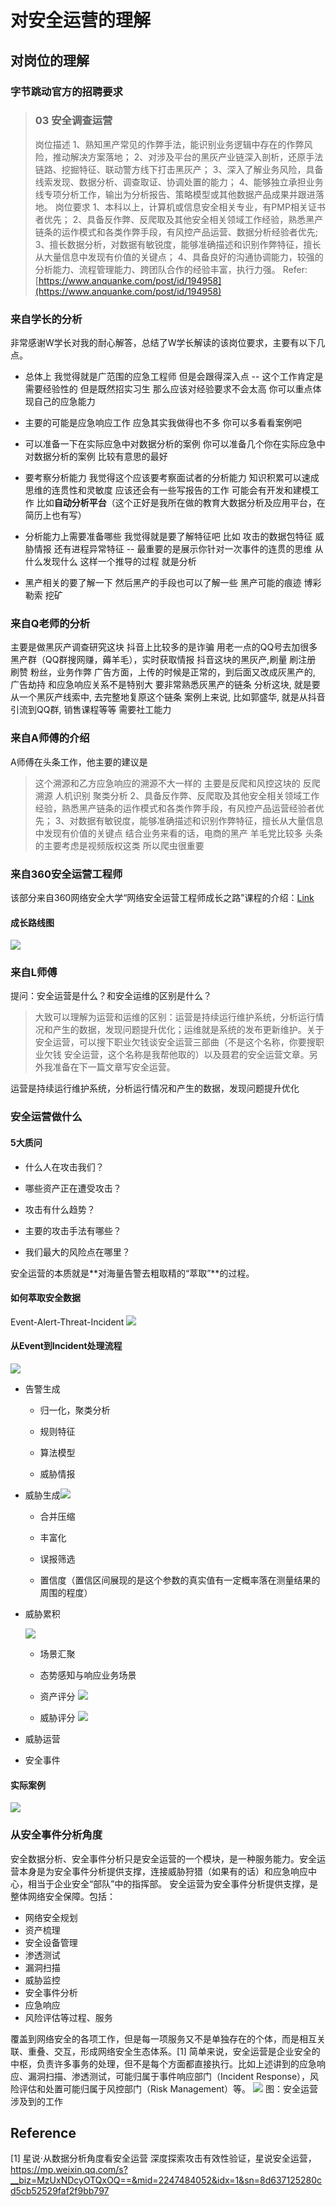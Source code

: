 # 对安全运营的理解

## 对岗位的理解
### 字节跳动官方的招聘要求
> ### 03 安全调查运营
> 岗位描述
> 1、熟知黑产常见的作弊手法，能识别业务逻辑中存在的作弊风险，推动解决方案落地；
> 2、对涉及平台的黑灰产业链深入剖析，还原手法链路、挖掘特征、联动警方线下打击黑灰产；
> 3、深入了解业务风险，具备线索发现、数据分析、调查取证、协调处置的能力；
> 4、能够独立承担业务线专项分析工作，输出为分析报告、策略模型或其他数据产品成果并跟进落地。
> 岗位要求
> 1、本科以上，计算机或信息安全相关专业，有PMP相关证书者优先；
> 2、具备反作弊、反爬取及其他安全相关领域工作经验，熟悉黑产链条的运作模式和各类作弊手段，有风控产品运营、数据分析经验者优先;
> 3、擅长数据分析，对数据有敏锐度，能够准确描述和识别作弊特征，擅长从大量信息中发现有价值的关键点；
> 4、具备良好的沟通协调能力，较强的分析能力、流程管理能力、跨团队合作的经验丰富，执行力强。
> Refer: [https://www.anquanke.com/post/id/194958](https://www.anquanke.com/post/id/194958)

### 来自学长的分析
非常感谢W学长对我的耐心解答，总结了W学长解读的该岗位要求，主要有以下几点。

- 总体上
我觉得就是广范围的应急工程师
但是会跟得深入点
--
这个工作肯定是需要经验性的
但是既然招实习生
那么应该对经验要求不会太高
你可以重点体现自己的应急能力

- 主要的可能是应急响应工作
应急其实我做得也不多
你可以多看看案例吧

- 可以准备一下在实际应急中对数据分析的案例
你可以准备几个你在实际应急中对数据分析的案例
比较有意思的最好

- 要考察分析能力
我觉得这个应该要考察面试者的分析能力
知识积累可以速成
思维的连贯性和灵敏度
应该还会有一些写报告的工作
可能会有开发和建模工作
比如**自动分析平台**（这个正好是我所在做的教育大数据分析及应用平台，在简历上也有写）

- 分析能力上需要准备哪些
我觉得就是要了解特征吧
比如 攻击的数据包特征
威胁情报
还有进程异常特征
--
最重要的是展示你针对一次事件的连贯的思维
从什么发现什么
这样一个推导的过程 就是分析

- 黑产相关的要了解一下
然后黑产的手段也可以了解一些
黑产可能的痕迹
博彩
勒索
挖矿

### 来自Q老师的分析
主要是做黑灰产调查研究这块
抖音上比较多的是诈骗
用老一点的QQ号去加很多黑产群（QQ群搜网赚，薅羊毛），实时获取情报
抖音这块的黑灰产,刷量 刷注册 刷赞 粉丝，业务作弊
广告方面，上传的时候是正常的，到后面又改成灰黑产的, 广告劫持
和应急响应关系不是特别大
要非常熟悉灰黑产的链条
分析这块, 就是要从一个黑灰产线索中, 去完整地复原这个链条
案例上来说, 比如郭盛华, 就是从抖音引流到QQ群, 销售课程等等
需要社工能力
### 来自A师傅的介绍
A师傅在头条工作，他主要的建议是
> 这个溯源和乙方应急响应的溯源不大一样的
> 主要是反爬和风控这块的
> 反爬溯源
> 人机识别
> 聚类分析
> 2、具备反作弊、反爬取及其他安全相关领域工作经验，熟悉黑产链条的运作模式和各类作弊手段，有风控产品运营经验者优先；
> 3、对数据有敏锐度，能够准确描述和识别作弊特征，擅长从大量信息中发现有价值的关键点
> 结合业务来看的话，电商的黑产
> 羊毛党比较多
> 头条的主要考虑是视频版权这类
> 所以爬虫很重要



### 来自360安全运营工程师
该部分来自360网络安全大学“网络安全运营工程师成长之路”课程的介绍：[Link](https://www.bilibili.com/video/av37395414)
#### 成长路线图
![](https://image-host-toky.oss-cn-shanghai.aliyuncs.com/20200321185451.png)



### 来自L师傅

提问：安全运营是什么？和安全运维的区别是什么？

> 大致可以理解为运营和运维的区别：运营是持续运行维护系统，分析运行情况和产生的数据，发现问题提升优化；运维就是系统的发布更新维护。关于安全运营，可以搜下职业欠钱谈安全运营三部曲（不是这个名称，你要搜职业欠钱 安全运营，这个名称是我帮他取的）以及聂君的安全运营文章。另外我准备在下一篇文章写安全运营。

运营是持续运行维护系统，分析运行情况和产生的数据，发现问题提升优化



### 安全运营做什么

#### 5大质问

- 什么人在攻击我们？

- 哪些资产正在遭受攻击？

- 攻击有什么趋势？

- 主要的攻击手法有哪些？

- 我们最大的风险点在哪里？


安全运营的本质就是**对海量告警去粗取精的“萃取”**的过程。
#### 如何萃取安全数据
Event-Alert-Threat-Incident
![](https://image-host-toky.oss-cn-shanghai.aliyuncs.com/20200321185509.png)

#### 从Event到Incident处理流程
![](https://image-host-toky.oss-cn-shanghai.aliyuncs.com/20200321185521.png)

- 告警生成
  - 归一化，聚类分析

  - 规则特征

  - 算法模型

  - 威胁情报

- 威胁生成![](https://image-host-toky.oss-cn-shanghai.aliyuncs.com/20200321185531.png)
  - 合并压缩

  - 丰富化

  - 误报筛选

  - 置信度（置信区间展现的是这个参数的真实值有一定概率落在测量结果的周围的程度）

- 威胁累积
  
  ![](https://image-host-toky.oss-cn-shanghai.aliyuncs.com/20200321185548.png)

  - 场景汇聚
  - 态势感知与响应业务场景

  - 资产评分
![](https://image-host-toky.oss-cn-shanghai.aliyuncs.com/20200321185608.png)

  - 威胁评分
  ![](https://image-host-toky.oss-cn-shanghai.aliyuncs.com/20200321185621.png)
  
- 威胁运营

- 安全事件

#### 实际案例
![](https://image-host-toky.oss-cn-shanghai.aliyuncs.com/20200321185635.png)


### 从安全事件分析角度

安全数据分析、安全事件分析只是安全运营的一个模块，是一种服务能力。安全运营本身是为安全事件分析提供支撑，连接威胁狩猎（如果有的话）和应急响应中心，相当于企业安全“部队”中的指挥部。
安全运营为安全事件分析提供支撑，是整体网络安全保障。包括：

- 网络安全规划
- 资产梳理
- 安全设备管理
- 渗透测试
- 漏洞扫描
- 威胁监控
- 安全事件分析
- 应急响应
- 风险评估等过程、服务

覆盖到网络安全的各项工作，但是每一项服务又不是单独存在的个体，而是相互关联、重叠、交互，形成网络安全生态体系。[1]
简单来说，安全运营是企业安全的中枢，负责许多事务的处理，但不是每个方面都直接执行。比如上述讲到的应急响应、漏洞扫描、渗透测试，可能归属于事件响应部门（Incident Response），风险评估和处置可能归属于风控部门（Risk Management）等。
![](https://image-host-toky.oss-cn-shanghai.aliyuncs.com/20200321185726.png)
图：安全运营涉及到的工作

## Reference
[1] 星说·从数据分析角度看安全运营 深度探索攻击有效性验证，星说安全运营，https://mp.weixin.qq.com/s?__biz=MzUxNDcyOTQxOQ==&mid=2247484052&idx=1&sn=8d637125280cd5cb52529faf2f9bb797